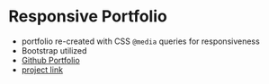 # Responsive Portfolio

* portfolio re-created with CSS `@media` queries for responsiveness
* Bootstrap utilized
* [Github Portfolio](https://github.com/htira2001)
* [project link](https://bootcampp1t4.github.io/project1/)
